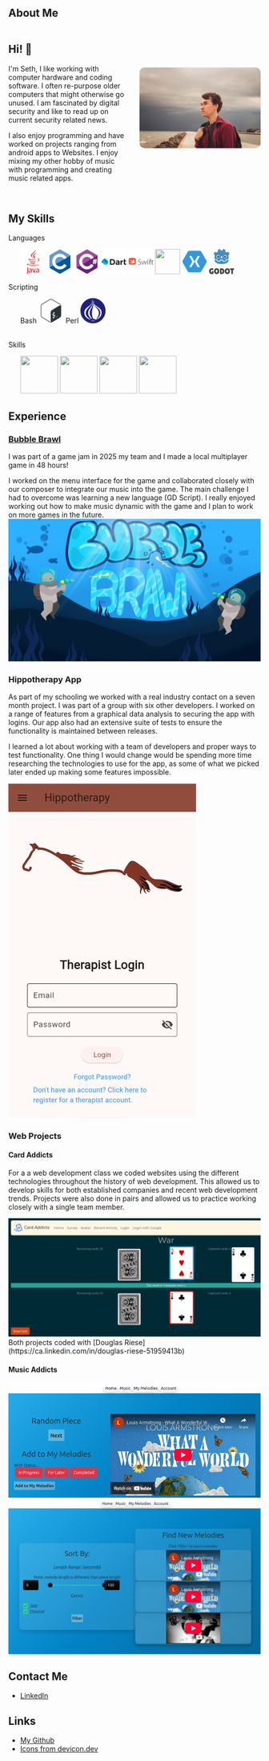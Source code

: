 
 




## About Me
<div style="display: flex; align-items: center;">
    <div style="flex: 1; padding-right: 20px;">
        <h2>Hi! 👋</h2>
        <p>
        I'm Seth, I like working with computer hardware and coding software. I often re-purpose older computers that might otherwise go unused. I am fascinated by digital security and like to read up on current security related news.
        </p>
        <p>
        I also enjoy programming and have worked on projects ranging from android apps to Websites. I enjoy mixing my other hobby of music with programming and creating music related apps.
        </p>
    </div>
    <div style="flex: 1;">
        <img src="assets/profile.jpg" alt="Image description" style="max-width: 100%; border-radius: 10px;">
    </div>
</div>

<br>

## My Skills

Languages
<ul>

<img src="assets/icons/java-plain-wordmark.svg" width=50 height=50>
<img src="assets/icons/c-original.svg" width=50 height=50>
<img src="assets/icons/csharp-original.svg" width=50 height=50>
<img src="assets/icons/dart-original-wordmark.svg" width=50 height=50>
<img src="assets/icons/swift-original-wordmark.svg" width=50 height=50>

<img src="https://cdn.jsdelivr.net/gh/devicons/devicon@latest/icons/python/python-original-wordmark.svg" width=50 height=50/>
          
<img src="assets/icons/xamarin-original.svg" width=50 height=50>
<img src="assets/icons/godot-original-wordmark.svg" width=50 height=50>

</ul>
Scripting
<ul>
Bash <img src="assets/icons/bash-original.svg" width=50 height=50>
Perl <img src="assets/icons/perl-original.svg" width=50 height=50>
</ul>
<br>
Skills
<ul>
<img src="https://cdn.jsdelivr.net/gh/devicons/devicon@latest/icons/firebase/firebase-original-wordmark.svg" width=75 height=75/>
<img src="https://cdn.jsdelivr.net/gh/devicons/devicon@latest/icons/dot-net/dot-net-plain-wordmark.svg" width=75 height=75/> 

<img src="https://cdn.jsdelivr.net/gh/devicons/devicon@latest/icons/azure/azure-original-wordmark.svg" width=75 height=75/>

<img src="https://cdn.jsdelivr.net/gh/devicons/devicon@latest/icons/git/git-original-wordmark.svg" width=75 height=75/>
          
</ul>


## Experience

### [Bubble Brawl](https://ltngkarbn.itch.io/bubble-brawl)
I was part of a game jam in 2025 my team and I made a local multiplayer game in 48 hours! 

I worked on the menu interface for the game and collaborated closely with our composer to integrate our music into the game.  The main challenge I had to overcome was learning a new language (GD Script). I really enjoyed working out how to make music dynamic with the game and I plan to work on more games in the future.
<img src="assets/bubble-brawl.png">

### Hippotherapy App
As part of my schooling we worked with a real industry contact on a seven month project. I was part of a group with six other developers. I worked on a range of features from a graphical data analysis to securing the app with logins. Our app also had an extensive suite of tests to ensure the functionality is maintained between releases.

I learned a lot about working with a team of developers and proper ways to test functionality. One thing I would change would be spending more time researching the technologies to use for the app, as some of what we picked later ended up making some features impossible.


![](assets/hippotherapy-app.png)

### Web Projects 
#### Card Addicts

For a a web development class we coded websites using the different technologies throughout the history of web development. This allowed us to develop skills for both established companies and recent web development trends. Projects were also done in pairs and allowed us to practice working closely with a single team member.

<img src="assets/card-addicts-war.png">
Both projects coded with [Douglas Riese](https://ca.linkedin.com/in/douglas-riese-51959413b)



#### Music Addicts

<img src="assets/music-addicts-home.png">

<img src="assets/music-addicts-list.png">







## Contact Me
- [LinkedIn](https://www.linkedin.com/in/seth-palmer-6916b929a/)


## Links
- [My Github](https://github.com/seth-palmer)
- [Icons from devicon.dev](https://devicon.dev/)
